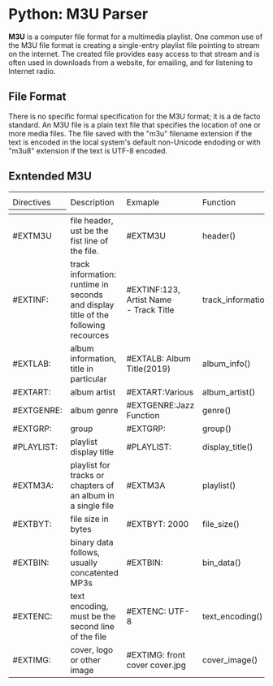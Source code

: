 # Python: M3U Parser
<p>
<b>M3U</b> is a computer file format for a multimedia playlist.
One common use of the M3U file format is creating a single-entry playlist file pointing to stream on the internet.
The created file provides easy access to that stream and is often used in downloads from a website, for emailing,
and for listening to Internet radio.
</p>

## File Format

<p>
There is no specific formal specification for the M3U format; it is a de facto standard.
An M3U file is a plain text file that specifies the location of one or more media files.
The file saved with the "m3u" filename extension if the text is encoded in the local system's default non-Unicode endoding or with "m3u8" extension if the text is UTF-8 encoded.
</p>

## Exntended M3U
<table>
    <th>
        <tr>
            <td>Directives</td>
            <td>Description</td>
            <td>Exmaple</td>
            <td>Function</td>
        </tr>
    <th>
    <tbody>
        <tr>
            <td>#EXTM3U</td>
            <td>file header, ust be the fist line of the file.</td>
            <td>#EXTM3U</td>
            <td>header()</td>
        <tr>
        <tr>
            <td>#EXTINF:</td>
            <td>track information: runtime in seconds and display title of the following recources</td>
            <td>#EXTINF:123, Artist Name<br>- Track Title</td>
            <td>track_information()</td>
        </tr>
        <tr>
            <td>#EXTLAB:</td>
            <td>album information, title in particular</td>
            <td>#EXTALB: Album Title(2019)</td>
            <td>album_info()</td>
        </tr>
        <tr>
            <td>#EXTART:</td>
            <td>album artist</td>
            <td>#EXTART:Various</td>
            <td>album_artist()</td>
        </tr>
        <tr>
            <td>#EXTGENRE:</td>
            <td>album genre</td>
            <td>#EXTGENRE:Jazz Function</td>
            <td>genre()</td>
        </tr>
        <tr>
            <td>#EXTGRP:</td>
            <td>group</td>
            <td>#EXTGRP:</td>
            <td>group()</td>
        </tr>
        <tr>
            <td>#PLAYLIST:</td>
            <td>playlist display title</td>
            <td>#PLAYLIST:</td>
            <td>display_title()</td>
        </tr>
        <tr>
            <td>#EXTM3A:</td>
            <td>playlist for tracks or chapters of an album in a single file</td>
            <td>#EXTM3A</td>
            <td>playlist()</td>
        </tr>
        <tr>
            <td>#EXTBYT:</td>
            <td>file size in bytes</td>
            <td>#EXTBYT: 2000</td>
            <td>file_size()</td>
        </tr>
        <tr>
            <td>#EXTBIN:</td>
            <td>binary data follows, usually concatented MP3s</td>
            <td>#EXTBIN:</td>
            <td>bin_data()</td>
        </tr>
        <tr>
            <td>#EXTENC:</td>
            <td>text encoding, must be the second line of the file</td>
            <td>#EXTENC: UTF-8</td>
            <td>text_encoding()</td>
        </tr>
        <tr>
            <td>#EXTIMG:</td>
            <td>cover, logo or other image</td>
            <td>#EXTIMG: front cover cover.jpg</td>
            <td>cover_image()</td>
        </tr>
    </tbody>
</table>

